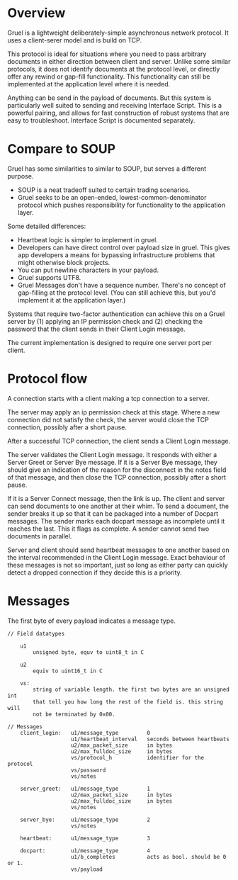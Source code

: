 # Overview

Gruel is a lightweight deliberately-simple asynchronous network protocol. It
uses a client-serer model and is build on TCP.

This protocol is ideal for situations where you need to pass arbitrary
documents in either direction between client and server. Unlike some similar
protocols, it does not identify documents at the protocol level, or directly
offer any rewind or gap-fill functionality. This functionality can still be
implemented at the application level where it is needed.

Anything can be send in the payload of documents. But this system is
particularly well suited to sending and receiving Interface Script. This is a
powerful pairing, and allows for fast construction of robust systems that are
easy to troubleshoot. Interface Script is documented separately.


# Compare to SOUP

Gruel has some similarities to similar to SOUP, but serves a different purpose.
- SOUP is a neat tradeoff suited to certain trading scenarios.
- Gruel seeks to be an open-ended, lowest-common-denominator protocol which
  pushes responsibility for functionality to the application layer.

Some detailed differences:
- Heartbeat logic is simpler to implement in gruel.
- Developers can have direct control over payload size in gruel. This gives
  app developers a means for bypassing infrastructure problems that might
  otherwise block projects.
- You can put newline characters in your payload.
- Gruel supports UTF8.
- Gruel Messages don't have a sequence number. There's no concept of
  gap-filling at the protocol level. (You can still achieve this, but you'd
  implement it at the application layer.)

Systems that require two-factor authentication can achieve this on a Gruel
server by (1) applying an IP permission check and (2) checking the password
that the client sends in their Client Login message.

The current implementation is designed to require one server port per client.


# Protocol flow

A connection starts with a client making a tcp connection to a server.

The server may apply an ip permission check at this stage. Where a new
connection did not satisfy the check, the server would close the TCP
connection, possibly after a short pause.

After a successful TCP connection, the client sends a Client Login message.

The server validates the Client Login message. It responds with either a
Server Greet or Server Bye message. If it is a Server Bye message, they should
give an indication of the reason for the disconnect in the notes field of that
message, and then close the TCP connection, possibly after a short pause.

If it is a Server Connect message, then the link is up. The client and server
can send documents to one another at their whim. To send a document, the
sender breaks it up so that it can be packaged into a number of Docpart
messages. The sender marks each docpart message as incomplete until it reaches
the last. This it flags as complete. A sender cannot send two documents in
parallel.

Server and client should send heartbeat messages to one another based on the
interval recommended in the Client Login message. Exact behaviour of these
messages is not so important, just so long as either party can quickly detect
a dropped connection if they decide this is a priority.


# Messages

The first byte of every payload indicates a message type.


```
// Field datatypes

    u1
        unsigned byte, equv to uint8_t in C

    u2
        equiv to uint16_t in C

    vs:
        string of variable length. the first two bytes are an unsigned int
        that tell you how long the rest of the field is. this string will
        not be terminated by 0x00.

// Messages
    client_login:   u1/message_type         0
                    u1/heartbeat_interval   seconds between heartbeats
                    u2/max_packet_size      in bytes
                    u2/max_fulldoc_size     in bytes
                    vs/protocol_h           identifier for the protocol
                    vs/password
                    vs/notes

    server_greet:   u1/message_type         1
                    u2/max_packet_size      in bytes
                    u2/max_fulldoc_size     in bytes
                    vs/notes

    server_bye:     u1/message_type         2
                    vs/notes

    heartbeat:      u1/message_type         3

    docpart:        u1/message_type         4
                    u1/b_completes          acts as bool. should be 0 or 1.
                    vs/payload
```


